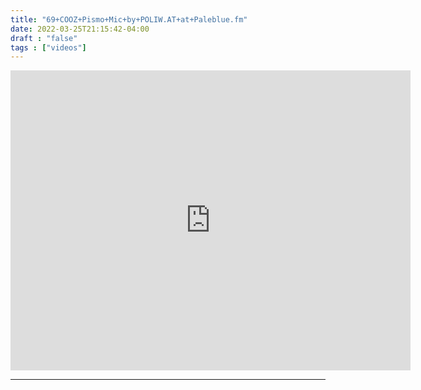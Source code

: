 ```yaml
---
title: "69+COOZ+Pismo+Mic+by+POLIW.AT+at+Paleblue.fm"
date: 2022-03-25T21:15:42-04:00
draft : "false"
tags : ["videos"]
---
```

<iframe src="https://archive.org/embed/poliwat-vj-pack-mantra-of-1000-0-7/69+COOZ+Pismo+Mic+by+POLIW.AT+at+Paleblue.fm.MOV" width="640" height="480" frameborder="0" webkitallowfullscreen="true" mozallowfullscreen="true" allowfullscreen></iframe>

<!--more-->

<!-- Insert embed code here  -->

___
